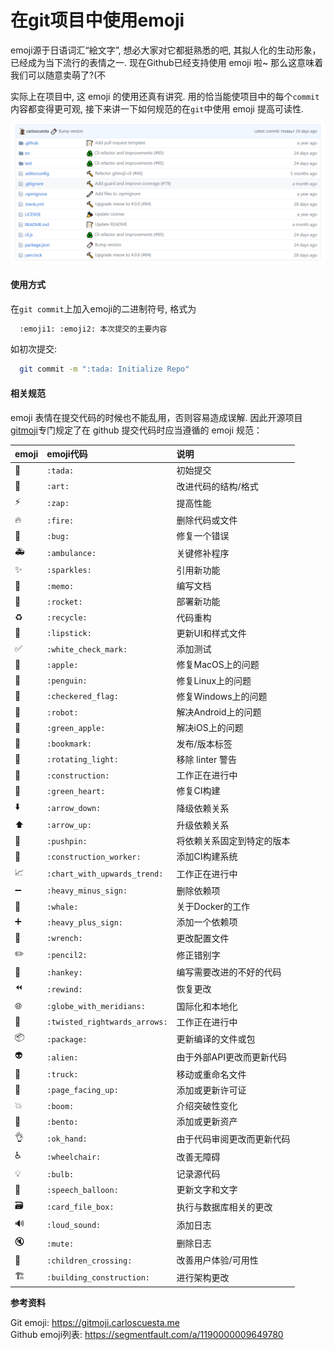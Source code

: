 # 在git项目中使用emoji

emoji源于日语词汇“絵文字”, 想必大家对它都挺熟悉的吧, 其拟人化的生动形象，已经成为当下流行的表情之一. 现在Github已经支持使用 emoji 啦~ 那么这意味着我们可以随意卖萌了?(不

实际上在项目中, 这 emoji 的使用还真有讲究. 用的恰当能使项目中的每个`commit`内容都变得更可观, 接下来讲一下如何规范的在`git`中使用 emoji 提高可读性.

![项目中使用](./img-1.png)
<!-- more -->

#### 使用方式
在`git commit`上加入emoji的二进制符号, 格式为
``` bash
  :emoji1: :emoji2: 本次提交的主要内容
```

如初次提交: 
``` bash
  git commit -m ":tada: Initialize Repo"
```

#### 相关规范
emoji 表情在提交代码的时候也不能乱用，否则容易造成误解. 因此开源项目[gitmoji](https://gitmoji.carloscuesta.me/)专门规定了在 github 提交代码时应当遵循的 emoji 规范：

emoji                        | emoji代码                      | 说明
:-----------                 | :-----------                   | :-----------
:tada:                       | `:tada:`                       | 初始提交
:art:                        | `:art:`                        | 改进代码的结构/格式
:zap:                        | `:zap:`                        | 提高性能
:fire:                       | `:fire:`                       | 删除代码或文件
:bug:                        | `:bug:`                        | 修复一个错误
:ambulance:                  | `:ambulance:`                  | 关键修补程序
:sparkles:                   | `:sparkles:`                   | 引用新功能
:memo:                       | `:memo:`                       | 编写文档
:rocket:                     | `:rocket:`                     | 部署新功能
:recycle:                    | `:recycle:`                    | 代码重构
:lipstick:                   | `:lipstick:`                   | 更新UI和样式文件
:white_check_mark:           | `:white_check_mark:`           | 添加测试
:apple:                      | `:apple:`                      | 修复MacOS上的问题
:penguin:                    | `:penguin:`                    | 修复Linux上的问题
:checkered_flag:             | `:checkered_flag:`             | 修复Windows上的问题
:robot:                      | `:robot:`                      | 解决Android上的问题
:green_apple:                | `:green_apple:`                | 解决iOS上的问题
:bookmark:                   | `:bookmark:`                   | 发布/版本标签
:rotating_light:             | `:rotating_light:`             | 移除 linter 警告
:construction:               | `:construction:`               | 工作正在进行中
:green_heart:                | `:green_heart:`                | 修复CI构建
:arrow_down:                 | `:arrow_down:`                 | 降级依赖关系
:arrow_up:                   | `:arrow_up:`                   | 升级依赖关系
:pushpin:                    | `:pushpin:`                    | 将依赖关系固定到特定的版本
:construction_worker:        | `:construction_worker:`        | 添加CI构建系统
:chart_with_upwards_trend:   | `:chart_with_upwards_trend:`   | 工作正在进行中
:heavy_minus_sign:           | `:heavy_minus_sign:`           | 删除依赖项
:whale:                      | `:whale:`                      | 关于Docker的工作
:heavy_plus_sign:            | `:heavy_plus_sign:`            | 添加一个依赖项
:wrench:                     | `:wrench:`                     | 更改配置文件
:pencil2:                    | `:pencil2:`                    | 修正错别字
:hankey:                     | `:hankey:`                     | 编写需要改进的不好的代码
:rewind:                     | `:rewind:`                     | 恢复更改
:globe_with_meridians:       | `:globe_with_meridians:`       | 国际化和本地化
:twisted_rightwards_arrows:  | `:twisted_rightwards_arrows:`  | 工作正在进行中
:package:                    | `:package:`                    | 更新编译的文件或包
:alien:                      | `:alien:`                      | 由于外部API更改而更新代码
:truck:                      | `:truck:`                      | 移动或重命名文件
:page_facing_up:             | `:page_facing_up:`             | 添加或更新许可证
:boom:                       | `:boom:`                       | 介绍突破性变化
:bento:                      | `:bento:`                      | 添加或更新资产
:ok_hand:                    | `:ok_hand:`                    | 由于代码审阅更改而更新代码
:wheelchair:                 | `:wheelchair:`                 | 改善无障碍
:bulb:                       | `:bulb:`                       | 记录源代码
:speech_balloon:             | `:speech_balloon:`             | 更新文字和文字
:card_file_box:              | `:card_file_box:`              | 执行与数据库相关的更改
:loud_sound:                 | `:loud_sound:`                 | 添加日志
:mute:                       | `:mute:`                       | 删除日志
:children_crossing:          | `:children_crossing:`          | 改善用户体验/可用性
:building_construction:      | `:building_construction:`      | 进行架构更改

**参考资料**

Git emoji: https://gitmoji.carloscuesta.me  
Github emoji列表: https://segmentfault.com/a/1190000009649780